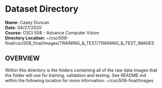 <h1>Dataset Directory</h1>

**Name:** Casey Duncan <br />
**Date:** 04/27/2020 <br />
**Course:** CSCI 508 - Advance Computer Vision <br />
**Directory Location:** ~/csci508-final/csci508_final/Images/TRAINING\_&\_TEST/TRAINING\_&\_TEST\_IMAGES

<h2>OVERVIEW</h2>

Within this directory is the folders containing all of the raw data images that the folder will use for training, validation and testing. See README.md within the following location for more information:
~/csci508-final/Images
